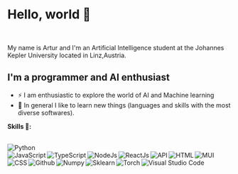 
# Hello, world 👋

</br>

My name is Artur and I'm an Artificial Intelligence student at the Johannes Kepler University located in Linz,Austria.

## I'm a programmer and AI enthusiast

- ⚡ I am enthusiastic to explore the world of AI and Machine learning
- :book: In general I like to learn new things (languages and skills with the most diverse softwares).

**Skills 🚀:**

<br/>
<div style="display:flex , padding:50px, justify-content:space-between, text-align:center">
<img align="left" alt="Python" src="https://img.shields.io/badge/Python-3776AB.svg?style=for-the-badge&logo=Python&logoColor=white"/>
  <br/>
<img align="left" alt="JavaScript" src="https://img.shields.io/badge/JavaScript-F7DF1E.svg?style=for-the-badge&logo=JavaScript&logoColor=black"/>
<img align="left" alt="TypeScript" src="https://img.shields.io/badge/TypeScript-3178C6.svg?style=for-the-badge&logo=TypeScript&logoColor=white"/>
<img align="left" alt="NodeJs" src="https://img.shields.io/badge/Node.js-339933.svg?style=for-the-badge&logo=nodedotjs&logoColor=white"/>

<img align="left" alt="ReactJs" src="https://img.shields.io/badge/React-61DAFB.svg?style=for-the-badge&logo=React&logoColor=black"/>
<img align="left" alt="API" src="https://img.shields.io/badge/FastAPI-009688.svg?style=for-the-badge&logo=FastAPI&logoColor=white"/>
<img align="left" alt="HTML" src="https://img.shields.io/badge/HTML5-E34F26.svg?style=for-the-badge&logo=HTML5&logoColor=white"/>
<img align="left" alt="MUI" src="https://img.shields.io/badge/MUI-007FFF.svg?style=for-the-badge&logo=MUI&logoColor=white"/>
<img align="left" alt="CSS" src="https://img.shields.io/badge/CSS%20Wizardry-F43059.svg?style=for-the-badge&logo=CSS-Wizardry&logoColor=white"/>
<img align="left" alt="Github" src="https://img.shields.io/badge/GitHub-181717.svg?style=for-the-badge&logo=GitHub&logoColor=white"/>

<img align="left" alt="Numpy" src="https://img.shields.io/badge/NumPy-013243.svg?style=for-the-badge&logo=NumPy&logoColor=white"/>
<img align="left" alt="Sklearn" src="https://img.shields.io/badge/scikitlearn-F7931E.svg?style=for-the-badge&logo=scikit-learn&logoColor=white"/>
<img align="left" alt="Torch" src="https://img.shields.io/badge/PyTorch-EE4C2C.svg?style=for-the-badge&logo=PyTorch&logoColor=white"/>

<img align="left" alt="Visual Studio Code" src="https://img.shields.io/badge/Visual_Studio_Code-0078D4?style=for-the-badge&logo=visual%20studio%20code&logoColor=white"/>

</div>



